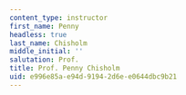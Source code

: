 ```yaml
---
content_type: instructor
first_name: Penny
headless: true
last_name: Chisholm
middle_initial: ''
salutation: Prof.
title: Prof. Penny Chisholm
uid: e996e85a-e94d-9194-2d6e-e0644dbc9b21
---
```

